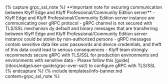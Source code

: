 <br>
{% capture grpc_ssl_note %}
**Important note for securing communication between Klyff Edge and Klyff Professional/Community Edition server**
 - Klyff Edge and Klyff Professional/Community Edition server instance are communicating over gRPC protocol
 - gRPC channel is not secured with TLS/SSL mechanism dy default and binary messages that are transferring between Klyff Edge and Klyff Professional/Community Edition server instance could be stolen by non-authorized persons
 - gRPC messages contain sensitive data like user passwords and device credentials, and theft of this data could lead to serious consequences 
 - Klyff team strongly recommends secure gRPC with TLS/SSL for production environments and environments with sensitive data
 - Please follow this [guide](/docs/edge/user-guide/grpc-over-ssl/) to configure gRPC with TLS/SSL 
{% endcapture %}
{% include templates/info-banner.md content=grpc_ssl_note %}